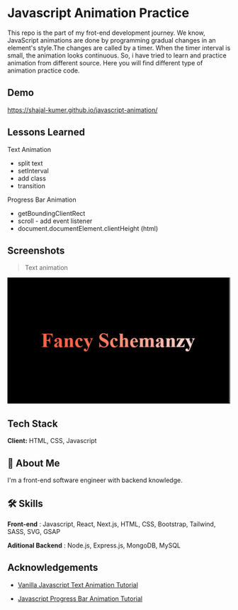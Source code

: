 # Javascript Animation Practice

This repo is the part of my frot-end development journey. We know, JavaScript animations are done by programming gradual changes in an element's style.The changes are called by a timer. When the timer interval is small, the animation looks continuous. So, i have tried to learn and practice animation from different source. Here you will find different type of animation practice code.

## Demo

https://shajal-kumer.github.io/javascript-animation/

## Lessons Learned

Text Animation

-   split text
-   setInterval
-   add class
-   transition

Progress Bar Animation

-   getBoundingClientRect
-   scroll - add event listener
-   document.documentElement.clientHeight (html)

## Screenshots

> Text animation

![Car Ride](text-animation/text-animation.png)

## Tech Stack

**Client:** HTML, CSS, Javascript

## 🚀 About Me

I'm a front-end software engineer with backend knowledge.

## 🛠 Skills

**Front-end** : Javascript, React, Next.js, HTML, CSS, Bootstrap, Tailwind, SASS, SVG, GSAP

**Aditional Backend** : Node.js, Express.js, MongoDB, MySQL

## Acknowledgements

-   [Vanilla Javascript Text Animation Tutorial](https://www.youtube.com/watch?v=GUEB9FogoP8&list=PLDyQo7g0_nsXEOxGlAgccV8fu-cHZnI5B&index=8)

-   [Javascript Progress Bar Animation Tutorial](https://www.youtube.com/watch?v=mJ_SfLJKVs8)
